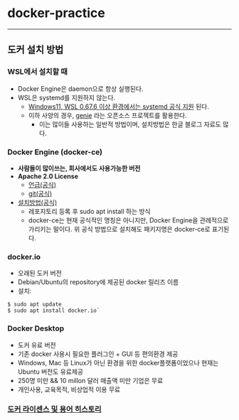 # docker-practice


---
## 도커 설치 방법
### WSL에서 설치할 때
- Docker Engine은 daemon으로 항상 실행된다.
- WSL은 systemd를 지원하지 않는다.
	- [Windows11, WSL 0.67.6 이상 환경에서는 systemd 공식 지원](https://devblogs.microsoft.com/commandline/systemd-support-is-now-available-in-wsl/) 된다.
	- 이하 사양의 경우, [genie](https://github.com/arkane-systems/genie) 라는 오픈소스 프로젝트를 활용한다.
		- 이는 많이들 사용하는 일반적 방법이며, 설치방법은 한글 블로그 자료도 많다.
### Docker Engine (docker-ce)
- **사람들이 많이쓰는, 회사에서도 사용가능한 버전**
- **Apache 2.0 License**
	- [언급(공식)](https://docs.docker.com/engine/#licensing)
	- [git(공식)](https://github.com/moby/moby/blob/master/LICENSE)
- [설치방법(공식)](https://docs.docker.com/engine/install/ubuntu/)
	- 레포지토리 등록 후 sudo apt install 하는 방식
	- docker-ce는 현재 공식적인 명칭은 아니지만, Docker Engine을 관례적으로 가리키는 말이다. 위 공식 방법으로 설치해도 패키지명은 docker-ce로 표기된다.

### docker.io
- 오래된 도커 버전
- Debian/Ubuntu의 repository에 제공된 docker 릴리즈 이름
- 설치:
```
$ sudo apt update
$ sudo apt install docker.io`
```
### Docker Desktop
- 도커 유료 버전
- 기존 docker 사용시 필요한 플러그인 + GUI 등 편의환경 제공
- Windows, Mac 등 Linux가 아닌 환경을 위한 docker플랫폼이었으나 현재는 Ubuntu 버전도 유료제공
- 250명 미만 && 10 millon 달러 매출액 미만 기업은 무료
- 개인사용, 교육목적, 비상업적 이용 무료

### [도커 라이센스 및 용어 히스토리](https://github.com/YunanJeong/docker-practice/blob/main/docker_license_history.md)
